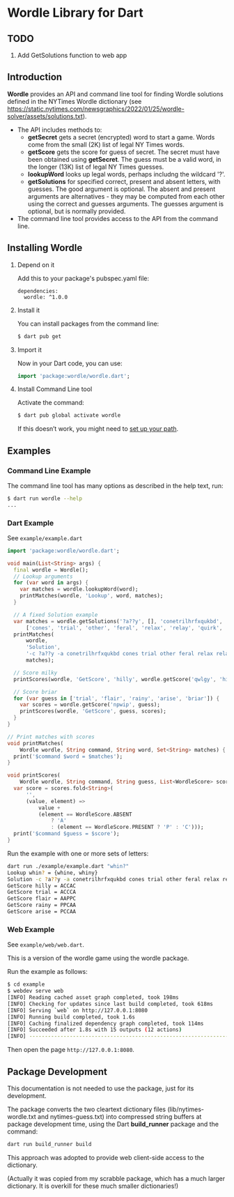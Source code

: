 # Wordle Library for Dart

## TODO

1. Add GetSolutions function to web app

## Introduction

**Wordle** provides an API and command line tool for finding Wordle solutions defined in the NYTimes Wordle dictionary (see
https://static.nytimes.com/newsgraphics/2022/01/25/wordle-solver/assets/solutions.txt).

-   The API includes methods to:
    -   **getSecret** gets a secret (encrypted) word to start a game.
        Words come from the small (2K) list of legal NY Times words.
    -   **getScore** gets the score for guess of secret.
        The secret must have been obtained using **getSecret**.
        The guess must be a valid word, in the longer (13K) list of legal NY Times guesses.
    -   **lookupWord** looks up legal words, perhaps includng the wildcard '?'.
    -   **getSolutions** for specified correct, present and absent letters, with guesses.
        The good argument is optional.
        The absent and present arguments are alternatives - they may be computed
        from each other using the correct and guesses arguments.
        The guesses argument is optional, but is normally provided.
-   The command line tool provides access to the API from the command line.

## Installing Wordle

1. Depend on it

    Add this to your package's pubspec.yaml file:

    ```
    dependencies:
      wordle: ^1.0.0
    ```

2. Install it

    You can install packages from the command line:

    ```bash
    $ dart pub get
    ```

3. Import it

    Now in your Dart code, you can use:

    ```dart
    import 'package:wordle/wordle.dart';
    ```

4. Install Command Line tool

    Activate the command:

    ```bash
    $ dart pub global activate wordle
    ```

    If this doesn’t work, you might need to [set up your path](https://dart.dev/tools/pub/cmd/pub-global#running-a-script-from-your-path).

## Examples

### Command Line Example

The command line tool has many options as described in the help text, run:

```bash
$ dart run wordle --help
...
```

### Dart Example

See `example/example.dart`

```dart
import 'package:wordle/wordle.dart';

void main(List<String> args) {
  final wordle = Wordle();
  // Lookup arguments
  for (var word in args) {
    var matches = wordle.lookupWord(word);
    printMatches(wordle, 'Lookup', word, matches);
  }

  // A fixed Solution example
  var matches = wordle.getSolutions('?a??y', [], 'conetrilhrfxqukbd',
      ['cones', 'trial', 'other', 'feral', 'relax', 'relay', 'quirk', 'baddy']);
  printMatches(
      wordle,
      'Solution',
      '-c ?a??y -a conetrilhrfxqukbd cones trial other feral relax relay quirk baddy',
      matches);

  // Score milky
  printScores(wordle, 'GetScore', 'hilly', wordle.getScore('qwlgy', 'hilly'));

  // Score briar
  for (var guess in ['trial', 'flair', 'rainy', 'arise', 'briar']) {
    var scores = wordle.getScore('npwip', guess);
    printScores(wordle, 'GetScore', guess, scores);
  }
}

// Print matches with scores
void printMatches(
    Wordle wordle, String command, String word, Set<String> matches) {
  print('$command $word = $matches');
}

void printScores(
    Wordle wordle, String command, String guess, List<WordleScore> scores) {
  var score = scores.fold<String>(
      '',
      (value, element) =>
          value +
          (element == WordleScore.ABSENT
              ? 'A'
              : (element == WordleScore.PRESENT ? 'P' : 'C')));
  print('$command $guess = $score');
}
```

Run the example with one or more sets of letters:

```bash
dart run ./example/example.dart "whin?"
Lookup whin? = {whine, whiny}
Solution -c ?a??y -a conetrilhrfxqukbd cones trial other feral relax relay quirk baddy = {gassy, sappy, sassy, savvy}
GetScore hilly = ACCAC
GetScore trial = ACCCA
GetScore flair = AAPPC
GetScore rainy = PPCAA
GetScore arise = PCCAA
```

### Web Example

See `example/web/web.dart`.

This is a version of the wordle game using the wordle package.

Run the example as follows:

```bash
$ cd example
$ webdev serve web
[INFO] Reading cached asset graph completed, took 198ms
[INFO] Checking for updates since last build completed, took 618ms
[INFO] Serving `web` on http://127.0.0.1:8080
[INFO] Running build completed, took 1.6s
[INFO] Caching finalized dependency graph completed, took 114ms
[INFO] Succeeded after 1.8s with 15 outputs (12 actions)
[INFO] ------------------------------------------------------------------------------------
```

Then open the page `http://127.0.0.1:8080`.

## Package Development

This documentation is not needed to use the package, just for its development.

The package converts the two cleartext dictionary files (lib/nytimes-wordle.txt and nytimes-guess.txt)
into compressed string buffers at package development time, using the Dart
**build_runner** package and the command:

```bash
dart run build_runner build
```

This approach was adopted to provide web client-side access to the dictionary.

(Actually it was copied from my scrabble package, which has a much larger dictionary. It is overkill
for these much smaller dictionaries!)
